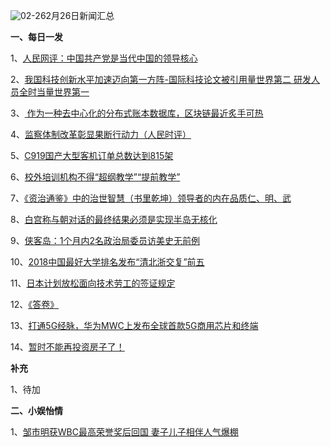 

![02-26](F:\学习资料\局势分析\每日新闻汇总\2018\02-26.png)2月26日新闻汇总

**一、每日一发**

1、[人民网评：中国共产党是当代中国的领导核心](http://link.zhihu.com/?target=http%3A//opinion.people.com.cn/n1/2018/0226/c1003-29835710.html)

2、[我国科技创新水平加速迈向第一方阵-国际科技论文被引用量世界第二 研发人员全时当量世界第一](http://link.zhihu.com/?target=http%3A//paper.people.com.cn/rmrb/html/2018-02/27/nw.D110000renmrb_20180227_3-01.htm)

3、[ 作为一种去中心化的分布式账本数据库，区块链最近炙手可热](http://link.zhihu.com/?target=http%3A//paper.people.com.cn/rmrb/html/2018-02/26/nw.D110000renmrb_20180226_1-17.htm)

4、[监察体制改革彰显果断行动力（人民时评）](http://link.zhihu.com/?target=http%3A//paper.people.com.cn/rmrb/html/2018-02/27/nw.D110000renmrb_20180227_1-05.htm)

5、[C919国产大型客机订单总数达到815架](http://link.zhihu.com/?target=http%3A//paper.people.com.cn/rmrb/html/2018-02/27/nw.D110000renmrb_20180227_2-06.htm)

6、[校外培训机构不得“超纲教学”“提前教学”](http://link.zhihu.com/?target=http%3A//paper.people.com.cn/rmrb/html/2018-02/27/nw.D110000renmrb_20180227_2-12.htm)

7、[《资治通鉴》中的治世智慧（书里乾坤）领导者的内在品质仁、明、武](http://link.zhihu.com/?target=http%3A//paper.people.com.cn/rmrb/html/2018-02/27/nw.D110000renmrb_20180227_1-24.htm)

8、[白宫称与朝对话的最终结果必须是实现半岛无核化](http://link.zhihu.com/?target=http%3A//news.163.com/18/0226/04/DBHUL68400018AOQ.html)

9、[侠客岛：1个月内2名政治局委员访美史无前例](http://link.zhihu.com/?target=http%3A//news.163.com/18/0226/23/DBK00GGE0001875N.html)

10、[2018中国最好大学排名发布“清北浙交复”前五](http://link.zhihu.com/?target=http%3A//news.ifeng.com/a/20180226/56292072_0.shtml)

11、[日本计划放松面向技术劳工的签证规定](http://link.zhihu.com/?target=http%3A//www.ftchinese.com/story/001076463)

12、[《答卷》](http://link.zhihu.com/?target=http%3A//v.youku.com/v_show/id_XMzQyMzgwMzE2OA%3D%3D.html%3Fspm%3Da2hww.20027244.m_250036.5%7E5%212%7E5%7E5%7E5%7E5%7EA)

13、[打通5G经脉，华为MWC上发布全球首款5G商用芯片和终端](http://link.zhihu.com/?target=http%3A//money.163.com/18/0226/09/DBIGG041002580S6.html)

14、[暂时不能再投资房子了！](http://link.zhihu.com/?target=http%3A//www.sohu.com/a/224209826_777433)

**补充**

1、待加

**二、小娱怡情**

1、[邹市明获WBC最高荣誉奖后回国 妻子儿子相伴人气爆棚](http://link.zhihu.com/?target=http%3A//slide.ent.sina.com.cn/star/slide_4_704_269100.html%23p%3D1)